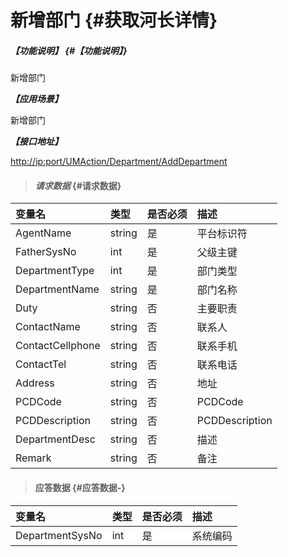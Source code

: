 # 新增部门 {#获取河长详情}

##### _【功能说明】_ {#【功能说明】}

新增部门

_**【应用场景】**_

新增部门

_**【接口地址】**_

[http://ip:port/UMAction/Department/AddDepartment](http://ip:port/HMQuery/RiverMaster/GetRiverMasterByRiverMasterSysNo)

> #### _请求数据_ {#请求数据}

| 变量名 | 类型 | 是否必须 | 描述 |
| :--- | :--- | :--- | :--- |
| AgentName | string | 是 | 平台标识符 |
| FatherSysNo | int | 是 | 父级主键 |
| DepartmentType | int | 是 | 部门类型 |
| DepartmentName | string | 是 | 部门名称 |
| Duty | string | 否 | 主要职责 |
| ContactName | string | 否 | 联系人 |
| ContactCellphone | string | 否 | 联系手机 |
| ContactTel | string | 否 | 联系电话 |
| Address | string | 否 | 地址 |
| PCDCode | string | 否 | PCDCode |
| PCDDescription | string | 否 | PCDDescription |
| DepartmentDesc | string | 否 | 描述 |
| Remark | string | 否 | 备注 |

> #### 应答数据 {#应答数据-}

| 变量名 | 类型 | 是否必须 | 描述 |
| :--- | :--- | :--- | :--- |
| DepartmentSysNo | int | 是 | 系统编码 |



